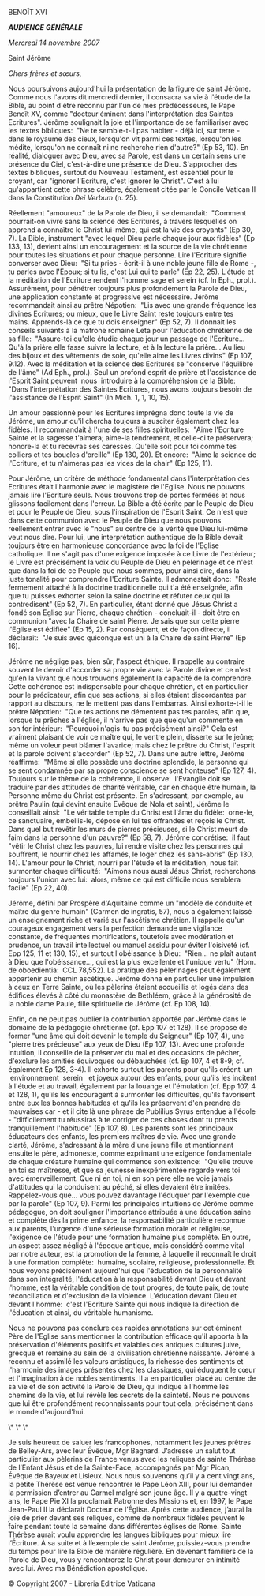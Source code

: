 BENOÎT XVI

***AUDIENCE GÉNÉRALE***

*Mercredi 14 novembre 2007*

Saint Jérôme

*Chers frères et sœurs,*

Nous poursuivons aujourd'hui la présentation de la figure de saint Jérôme. Comme nous l'avons dit mercredi dernier, il consacra sa vie à l'étude de la Bible, au point d'être reconnu par l'un de mes prédécesseurs, le Pape Benoît XV, comme "docteur éminent dans l'interprétation des Saintes Ecritures". Jérôme soulignait la joie et l'importance de se familiariser avec les textes bibliques:  "Ne te semble-t-il pas habiter - déjà ici, sur terre - dans le royaume des cieux, lorsqu'on vit parmi ces textes, lorsqu'on les médite, lorsqu'on ne connaît ni ne recherche rien d'autre?" (Ep 53, 10). En réalité, dialoguer avec Dieu, avec sa Parole, est dans un certain sens une présence du Ciel, c'est-à-dire une présence de Dieu. S'approcher des textes bibliques, surtout du Nouveau Testament, est essentiel pour le croyant, car "ignorer l'Ecriture, c'est ignorer le Christ". C'est à lui qu'appartient cette phrase célèbre, également citée par le Concile Vatican II dans la Constitution *Dei Verbum* (n. 25).

Réellement "amoureux" de la Parole de Dieu, il se demandait:  "Comment pourrait-on vivre sans la science des Ecritures, à travers lesquelles on apprend à connaître le Christ lui-même, qui est la vie des croyants" (Ep 30, 7). La Bible, instrument "avec lequel Dieu parle chaque jour aux fidèles" (Ep 133, 13), devient ainsi un encouragement et la source de la vie chrétienne pour toutes les situations et pour chaque personne. Lire l'Ecriture signifie converser avec Dieu:  "Si tu pries - écrit-il à une noble jeune fille de Rome -, tu parles avec l'Epoux; si tu lis, c'est Lui qui te parle" (Ep 22, 25). L'étude et la méditation de l'Ecriture rendent l'homme sage et serein (cf. In Eph., prol.). Assurément, pour pénétrer toujours plus profondément la Parole de Dieu, une application constante et progressive est nécessaire. Jérôme recommandait ainsi au prêtre Népotien:  "Lis avec une grande fréquence les divines Ecritures; ou mieux, que le Livre Saint reste toujours entre tes mains. Apprends-là ce que tu dois enseigner" (Ep 52, 7). Il donnait les conseils suivants à la matrone romaine Leta pour l'éducation chrétienne de sa fille:  "Assure-toi qu'elle étudie chaque jour un passage de l'Ecriture... Qu'à la prière elle fasse suivre la lecture, et à la lecture la prière... Au lieu des bijoux et des vêtements de soie, qu'elle aime les Livres divins" (Ep 107, 9.12). Avec la méditation et la science des Ecritures se "conserve l'équilibre de l'âme" (Ad Eph., prol.). Seul un profond esprit de prière et l'assistance de l'Esprit Saint peuvent  nous  introduire à la compréhension de la Bible:  "Dans l'interprétation des Saintes Ecritures, nous avons toujours besoin de l'assistance de l'Esprit Saint" (In Mich. 1, 1, 10, 15).

Un amour passionné pour les Ecritures imprégna donc toute la vie de Jérôme, un amour qu'il chercha toujours à susciter également chez les fidèles. Il recommandait à l'une de ses filles spirituelles:  "Aime l'Ecriture Sainte et la sagesse t'aimera; aime-la tendrement, et celle-ci te préservera; honore-la et tu recevras ses caresses. Qu'elle soit pour toi comme tes colliers et tes boucles d'oreille" (Ep 130, 20). Et encore:  "Aime la science de l'Ecriture, et tu n'aimeras pas les vices de la chair" (Ep 125, 11).

Pour Jérôme, un critère de méthode fondamental dans l'interprétation des Ecritures était l'harmonie avec le magistère de l'Eglise. Nous ne pouvons jamais lire l'Ecriture seuls. Nous trouvons trop de portes fermées et nous glissons facilement dans l'erreur. La Bible a été écrite par le Peuple de Dieu et pour le Peuple de Dieu, sous l'inspiration de l'Esprit Saint. Ce n'est que dans cette communion avec le Peuple de Dieu que nous pouvons réellement entrer avec le "nous" au centre de la vérité que Dieu lui-même veut nous dire. Pour lui, une interprétation authentique de la Bible devait toujours être en harmonieuse concordance avec la foi de l'Eglise catholique. Il ne s'agit pas d'une exigence imposée à ce Livre de l'extérieur; le Livre est précisément la voix du Peuple de Dieu en pèlerinage et ce n'est que dans la foi de ce Peuple que nous sommes, pour ainsi dire, dans la juste tonalité pour comprendre l'Ecriture Sainte. Il admonestait donc:  "Reste fermement attaché à la doctrine traditionnelle qui t'a été enseignée, afin que tu puisses exhorter selon la saine doctrine et réfuter ceux qui la contredisent" (Ep 52, 7). En particulier, étant donné que Jésus Christ a fondé son Eglise sur Pierre, chaque chrétien - concluait-il - doit être en communion "avec la Chaire de saint Pierre. Je sais que sur cette pierre l'Eglise est édifiée" (Ep 15, 2). Par conséquent, et de façon directe, il déclarait:  "Je suis avec quiconque est uni à la Chaire de saint Pierre" (Ep 16).

Jérôme ne néglige pas, bien sûr, l'aspect éthique. Il rappelle au contraire souvent le devoir d'accorder sa propre vie avec la Parole divine et ce n'est qu'en la vivant que nous trouvons également la capacité de la comprendre. Cette cohérence est indispensable pour chaque chrétien, et en particulier pour le prédicateur, afin que ses actions, si elles étaient discordantes par rapport au discours, ne le mettent pas dans l'embarras. Ainsi exhorte-t-il le prêtre Népotien:  "Que tes actions ne démentent pas tes paroles, afin que, lorsque tu prêches à l'église, il n'arrive pas que quelqu'un commente en son for intérieur:  "Pourquoi n'agis-tu pas précisément ainsi?" Cela est vraiment plaisant de voir ce maître qui, le ventre plein, disserte sur le jeûne; même un voleur peut blâmer l'avarice; mais chez le prêtre du Christ, l'esprit et la parole doivent s'accorder" (Ep 52, 7). Dans une autre lettre, Jérôme réaffirme:  "Même si elle possède une doctrine splendide, la personne qui se sent condamnée par sa propre conscience se sent honteuse" (Ep 127, 4). Toujours sur le thème de la cohérence, il observe:  l'Evangile doit se traduire par des attitudes de charité véritable, car en chaque être humain, la Personne même du Christ est présente. En s'adressant, par exemple, au prêtre Paulin (qui devint ensuite Evêque de Nola et saint), Jérôme le conseillait ainsi:  "Le véritable temple du Christ est l'âme du fidèle:  orne-le, ce sanctuaire, embellis-le, dépose en lui tes offrandes et reçois le Christ. Dans quel but revêtir les murs de pierres précieuses, si le Christ meurt de faim dans la personne d'un pauvre?" (Ep 58, 7). Jérôme concrétise:  il faut "vêtir le Christ chez les pauvres, lui rendre visite chez les personnes qui souffrent, le nourrir chez les affamés, le loger chez les sans-abris" (Ep 130, 14). L'amour pour le Christ, nourri par l'étude et la méditation, nous fait surmonter chaque difficulté:  "Aimons nous aussi Jésus Christ, recherchons toujours l'union avec lui:  alors, même ce qui est difficile nous semblera facile" (Ep 22, 40).

Jérôme, défini par Prospère d'Aquitaine comme un "modèle de conduite et maître du genre humain" (Carmen de ingratis, 57), nous a également laissé un enseignement riche et varié sur l'ascétisme chrétien. Il rappelle qu'un courageux engagement vers la perfection demande une vigilance constante, de fréquentes mortifications, toutefois avec modération et prudence, un travail intellectuel ou manuel assidu pour éviter l'oisiveté (cf. Epp 125, 11 et 130, 15), et surtout l'obéissance à Dieu:  "Rien... ne plaît autant à Dieu que l'obéissance..., qui est la plus excellente et l'unique vertu" (Hom. de oboedientia:  CCL 78,552). La pratique des pèlerinages peut également appartenir au chemin ascétique. Jérôme donna en particulier une impulsion à ceux en Terre Sainte, où les pèlerins étaient accueillis et logés dans des édifices élevés à côté du monastère de Bethléem, grâce à la générosité de la noble dame Paule, fille spirituelle de Jérôme (cf. Ep 108, 14).

Enfin, on ne peut pas oublier la contribution apportée par Jérôme dans le domaine de la pédagogie chrétienne (cf. Epp 107 et 128). Il se propose de former "une âme qui doit devenir le temple du Seigneur" (Ep 107, 4), une "pierre très précieuse" aux yeux de Dieu (Ep 107, 13). Avec une profonde intuition, il conseille de la préserver du mal et des occasions de pécher, d'exclure les amitiés équivoques ou débauchées (cf. Ep 107, 4 et 8-9; cf. également Ep 128, 3-4). Il exhorte surtout les parents pour qu'ils créent  un  environnement  serein   et joyeux autour des enfants, pour qu'ils les incitent à l'étude et au travail, également par la louange et l'émulation (cf. Epp 107, 4 et 128, 1), qu'ils les encouragent à surmonter les difficultés, qu'ils favorisent entre eux les bonnes habitudes et qu'ils les préservent d'en prendre de mauvaises car - et il cite là une phrase de Publilius Syrus entendue à l'école - "difficilement tu réussiras à te corriger de ces choses dont tu prends tranquillement l'habitude" (Ep 107, 8). Les parents sont les principaux éducateurs des enfants, les premiers maîtres de vie. Avec une grande clarté, Jérôme, s'adressant à la mère d'une jeune fille et mentionnant ensuite le père, admoneste, comme exprimant une exigence fondamentale de chaque créature humaine qui commence son existence:  "Qu'elle trouve en toi sa maîtresse, et que sa jeunesse inexpérimentée regarde vers toi avec émerveillement. Que ni en toi, ni en son père elle ne voie jamais d'attitudes qui la conduisent au péché, si elles devaient être imitées. Rappelez-vous que... vous pouvez davantage l'éduquer par l'exemple que par la parole" (Ep 107, 9). Parmi les principales intuitions de Jérôme comme pédagogue, on doit souligner l'importance attribuée à une éducation saine et complète dès la prime enfance, la responsabilité particulière reconnue aux parents, l'urgence d'une sérieuse formation morale et religieuse, l'exigence de l'étude pour une formation humaine plus complète. En outre, un aspect assez négligé à l'époque antique, mais considéré comme vital par notre auteur, est la promotion de la femme, à laquelle il reconnaît le droit à une formation complète:  humaine, scolaire, religieuse, professionnelle. Et nous voyons précisément aujourd'hui que l'éducation de la personnalité dans son intégralité, l'éducation à la responsabilité devant Dieu et devant l'homme, est la véritable condition de tout progrès, de toute paix, de toute réconciliation et d'exclusion de la violence. L'éducation devant Dieu et devant l'homme:  c'est l'Ecriture Sainte qui nous indique la direction de l'éducation et ainsi, du véritable humanisme.

Nous ne pouvons pas conclure ces rapides annotations sur cet éminent Père de l'Eglise sans mentionner la contribution efficace qu'il apporta à la préservation d'éléments positifs et valables des antiques cultures juive, grecque et romaine au sein de la civilisation chrétienne naissante. Jérôme a reconnu et assimilé les valeurs artistiques, la richesse des sentiments et l'harmonie des images présentes chez les classiques, qui éduquent le cœur et l'imagination à de nobles sentiments. Il a en particulier placé au centre de sa vie et de son activité la Parole de Dieu, qui indique à l'homme les chemins de la vie, et lui révèle les secrets de la sainteté. Nous ne pouvons que lui être profondément reconnaissants pour tout cela, précisément dans le monde d'aujourd'hui.

\\* \\* \\*

Je suis heureux de saluer les francophones, notamment les jeunes prêtres de Belley-Ars, avec leur Évêque, Mgr Bagnard. J’adresse un salut tout particulier aux pèlerins de France venus avec les reliques de sainte Thérèse de l’Enfant Jésus et de la Sainte-Face, accompagnés par Mgr Pican, Évêque de Bayeux et Lisieux. Nous nous souvenons qu’il y a cent vingt ans, la petite Thérèse est venue rencontrer le Pape Léon XIII, pour lui demander la permission d’entrer au Carmel malgré son jeune âge. Il y a quatre-vingt ans, le Pape Pie XI la proclamait Patronne des Missions et, en 1997, le Pape Jean-Paul II la déclarait Docteur de l’Église. Après cette audience, j’aurai la joie de prier devant ses reliques, comme de nombreux fidèles peuvent le faire pendant toute la semaine dans différentes églises de Rome. Sainte Thérèse aurait voulu apprendre les langues bibliques pour mieux lire l’Écriture. À sa suite et à l’exemple de saint Jérôme, puissiez-vous prendre du temps pour lire la Bible de manière régulière. En devenant familiers de la Parole de Dieu, vous y rencontrerez le Christ pour demeurer en intimité avec lui. Avec ma Bénédiction apostolique.

© Copyright 2007 - Libreria Editrice Vaticana
